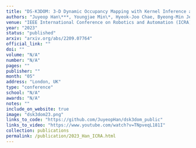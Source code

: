 ```yaml
---
title: "DS-K3DOM: 3-D Dynamic Occupancy Mapping with Kernel Inference and Dempster-Shafer Evidential Theory"
authors: "Juyeop Han\***, Youngjae Min\*, Hyeok-Joo Chae, Byeong-Min Jeong, Han-Lim Choi (\*equal contribution)"
venue: "IEEE International Conference on Robotics and Automation (ICRA)"
year: "2023"
status: "published"
arxiv: "arxiv.org/abs/2209.07764"
official_link: ""
doi: ""
volume: "N/A"
number: "N/A"
pages: ""
publisher: ""
month: "05"
address: "London, UK"
type: "conference"
school: "N/A"
awards: "N/A"
notes: ""
include_on_website: true
image: "dsk3dom23.png"
links_to_code: "https://github.com/JuyeopHan/dsk3dom_public"
links_to_video: "https://www.youtube.com/watch?v=TNpveqL181I"
collection: publications
permalink: /publication/2023_Han_ICRA.html
---
```

